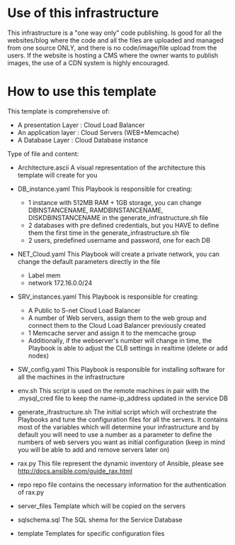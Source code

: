 # Use of this infrastructure

This infrastructure is a "one way only" code publishing.
Is good for all the websites/blog where the code and all the files
are uploaded and managed from one source ONLY, and there is no code/image/file upload
from the users.
If the website is hosting a CMS where the owner wants to publish images, the use of
a CDN system is highly encouraged.

# How to use this template

This template is comprehensive of:

- A presentation Layer : Cloud Load Balancer
- An application layer : Cloud Servers (WEB+Memcache)
- A Database Layer : Cloud Database instance

Type of file and content:

- Architecture.ascii
    A visual representation of the architecture this template will create for you
  
- DB_instance.yaml
    This Playbook is responsible for creating:
    - 1 instance with 512MB RAM + 1GB storage,
      you can change DBINSTANCENAME, RAMDBINSTANCENAME, DISKDBINSTANCENAME in the generate_infrastructure.sh file
    - 2 databases with pre defined credentials, but you HAVE to define them the first time in the generate_infrastructure.sh file
    - 2 users, predefined username and password, one for each DB
    
- NET_Cloud.yaml
    This Playbook will create a private network, you can change the default parameters directly in the file
    - Label mem
    - network 172.16.0.0/24

- SRV_instances.yaml
    This Playbook is responsible for creating:
    - A Public to S-net Cloud Load Balancer
    - A number of Web servers, assign them to the web group and connect them to the Cloud Load Balancer previously created
    - 1 Memcache server and assign it to the memcache group
    - Additionally, if the webserver's number will change in time, the Playbook is able to adjust the CLB settings in realtime (delete or add nodes)
    
- SW_config.yaml
    This Playbook is responsible for installing software for all the machines in the infrastructure
    
- env.sh
    This script is used on the remote machines in pair with the .mysql_cred file to keep the name-ip_address updated in the service DB
    
- generate_ifrastructure.sh
    The initial script which will orchestrate the Playbooks and tune the configuration files for all the servers.
    It contains most of the variables which will determine your infrastructure and by default you will need to use a number as a parameter
    to define the numbers of web servers you want as initial configuration (keep in mind you will be able to add and remove servers later on)
    
- rax.py
    This file represent the dynamic inventory of Ansible, please see http://docs.ansible.com/guide_rax.html

- repo
    repo file contains the necessary information for the authentication of rax.py
    
- server_files
    Template which will be copied on the servers
    
- sqlschema.sql
    The SQL shema for the Service Database
    
- template
    Templates for specific configuration files